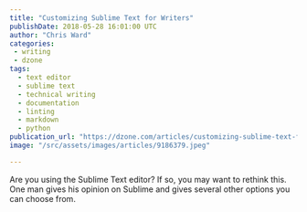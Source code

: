 ```yaml
---
title: "Customizing Sublime Text for Writers"
publishDate: 2018-05-28 16:01:00 UTC
author: "Chris Ward"
categories:
 - writing
 - dzone
tags:
  - text editor
  - sublime text
  - technical writing
  - documentation
  - linting
  - markdown
  - python
publication_url: "https://dzone.com/articles/customizing-sublime-text-for-writers"
image: "/src/assets/images/articles/9186379.jpeg"

---
```

Are you using the Sublime Text editor? If so, you may want to rethink this. One man gives his opinion on Sublime and gives several other options you can choose from.

